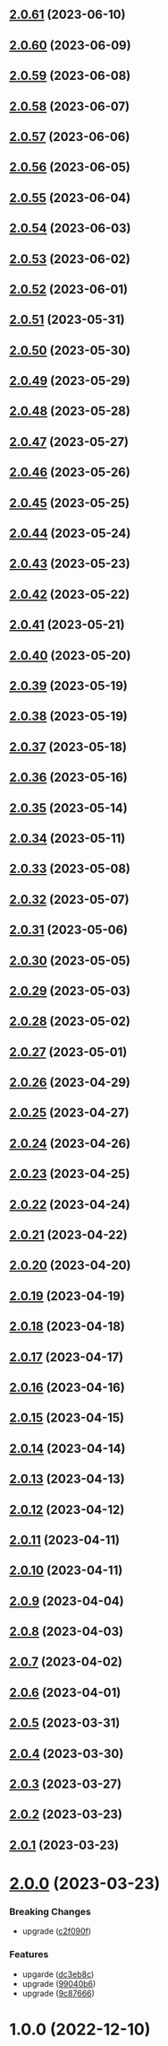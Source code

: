 ## [2.0.61](https://github.com/sprucelabsai-community/spruce-conversational-booking-skill/compare/v2.0.60...v2.0.61) (2023-06-10)

## [2.0.60](https://github.com/sprucelabsai-community/spruce-conversational-booking-skill/compare/v2.0.59...v2.0.60) (2023-06-09)

## [2.0.59](https://github.com/sprucelabsai-community/spruce-conversational-booking-skill/compare/v2.0.58...v2.0.59) (2023-06-08)

## [2.0.58](https://github.com/sprucelabsai-community/spruce-conversational-booking-skill/compare/v2.0.57...v2.0.58) (2023-06-07)

## [2.0.57](https://github.com/sprucelabsai-community/spruce-conversational-booking-skill/compare/v2.0.56...v2.0.57) (2023-06-06)

## [2.0.56](https://github.com/sprucelabsai-community/spruce-conversational-booking-skill/compare/v2.0.55...v2.0.56) (2023-06-05)

## [2.0.55](https://github.com/sprucelabsai-community/spruce-conversational-booking-skill/compare/v2.0.54...v2.0.55) (2023-06-04)

## [2.0.54](https://github.com/sprucelabsai-community/spruce-conversational-booking-skill/compare/v2.0.53...v2.0.54) (2023-06-03)

## [2.0.53](https://github.com/sprucelabsai-community/spruce-conversational-booking-skill/compare/v2.0.52...v2.0.53) (2023-06-02)

## [2.0.52](https://github.com/sprucelabsai-community/spruce-conversational-booking-skill/compare/v2.0.51...v2.0.52) (2023-06-01)

## [2.0.51](https://github.com/sprucelabsai-community/spruce-conversational-booking-skill/compare/v2.0.50...v2.0.51) (2023-05-31)

## [2.0.50](https://github.com/sprucelabsai-community/spruce-conversational-booking-skill/compare/v2.0.49...v2.0.50) (2023-05-30)

## [2.0.49](https://github.com/sprucelabsai-community/spruce-conversational-booking-skill/compare/v2.0.48...v2.0.49) (2023-05-29)

## [2.0.48](https://github.com/sprucelabsai-community/spruce-conversational-booking-skill/compare/v2.0.47...v2.0.48) (2023-05-28)

## [2.0.47](https://github.com/sprucelabsai-community/spruce-conversational-booking-skill/compare/v2.0.46...v2.0.47) (2023-05-27)

## [2.0.46](https://github.com/sprucelabsai-community/spruce-conversational-booking-skill/compare/v2.0.45...v2.0.46) (2023-05-26)

## [2.0.45](https://github.com/sprucelabsai-community/spruce-conversational-booking-skill/compare/v2.0.44...v2.0.45) (2023-05-25)

## [2.0.44](https://github.com/sprucelabsai-community/spruce-conversational-booking-skill/compare/v2.0.43...v2.0.44) (2023-05-24)

## [2.0.43](https://github.com/sprucelabsai-community/spruce-conversational-booking-skill/compare/v2.0.42...v2.0.43) (2023-05-23)

## [2.0.42](https://github.com/sprucelabsai-community/spruce-conversational-booking-skill/compare/v2.0.41...v2.0.42) (2023-05-22)

## [2.0.41](https://github.com/sprucelabsai-community/spruce-conversational-booking-skill/compare/v2.0.40...v2.0.41) (2023-05-21)

## [2.0.40](https://github.com/sprucelabsai-community/spruce-conversational-booking-skill/compare/v2.0.39...v2.0.40) (2023-05-20)

## [2.0.39](https://github.com/sprucelabsai-community/spruce-conversational-booking-skill/compare/v2.0.38...v2.0.39) (2023-05-19)

## [2.0.38](https://github.com/sprucelabsai-community/spruce-conversational-booking-skill/compare/v2.0.37...v2.0.38) (2023-05-19)

## [2.0.37](https://github.com/sprucelabsai-community/spruce-conversational-booking-skill/compare/v2.0.36...v2.0.37) (2023-05-18)

## [2.0.36](https://github.com/sprucelabsai-community/spruce-conversational-booking-skill/compare/v2.0.35...v2.0.36) (2023-05-16)

## [2.0.35](https://github.com/sprucelabsai-community/spruce-conversational-booking-skill/compare/v2.0.34...v2.0.35) (2023-05-14)

## [2.0.34](https://github.com/sprucelabsai-community/spruce-conversational-booking-skill/compare/v2.0.33...v2.0.34) (2023-05-11)

## [2.0.33](https://github.com/sprucelabsai-community/spruce-conversational-booking-skill/compare/v2.0.32...v2.0.33) (2023-05-08)

## [2.0.32](https://github.com/sprucelabsai-community/spruce-conversational-booking-skill/compare/v2.0.31...v2.0.32) (2023-05-07)

## [2.0.31](https://github.com/sprucelabsai-community/spruce-conversational-booking-skill/compare/v2.0.30...v2.0.31) (2023-05-06)

## [2.0.30](https://github.com/sprucelabsai-community/spruce-conversational-booking-skill/compare/v2.0.29...v2.0.30) (2023-05-05)

## [2.0.29](https://github.com/sprucelabsai-community/spruce-conversational-booking-skill/compare/v2.0.28...v2.0.29) (2023-05-03)

## [2.0.28](https://github.com/sprucelabsai-community/spruce-conversational-booking-skill/compare/v2.0.27...v2.0.28) (2023-05-02)

## [2.0.27](https://github.com/sprucelabsai-community/spruce-conversational-booking-skill/compare/v2.0.26...v2.0.27) (2023-05-01)

## [2.0.26](https://github.com/sprucelabsai-community/spruce-conversational-booking-skill/compare/v2.0.25...v2.0.26) (2023-04-29)

## [2.0.25](https://github.com/sprucelabsai-community/spruce-conversational-booking-skill/compare/v2.0.24...v2.0.25) (2023-04-27)

## [2.0.24](https://github.com/sprucelabsai-community/spruce-conversational-booking-skill/compare/v2.0.23...v2.0.24) (2023-04-26)

## [2.0.23](https://github.com/sprucelabsai-community/spruce-conversational-booking-skill/compare/v2.0.22...v2.0.23) (2023-04-25)

## [2.0.22](https://github.com/sprucelabsai-community/spruce-conversational-booking-skill/compare/v2.0.21...v2.0.22) (2023-04-24)

## [2.0.21](https://github.com/sprucelabsai-community/spruce-conversational-booking-skill/compare/v2.0.20...v2.0.21) (2023-04-22)

## [2.0.20](https://github.com/sprucelabsai-community/spruce-conversational-booking-skill/compare/v2.0.19...v2.0.20) (2023-04-20)

## [2.0.19](https://github.com/sprucelabsai-community/spruce-conversational-booking-skill/compare/v2.0.18...v2.0.19) (2023-04-19)

## [2.0.18](https://github.com/sprucelabsai-community/spruce-conversational-booking-skill/compare/v2.0.17...v2.0.18) (2023-04-18)

## [2.0.17](https://github.com/sprucelabsai-community/spruce-conversational-booking-skill/compare/v2.0.16...v2.0.17) (2023-04-17)

## [2.0.16](https://github.com/sprucelabsai-community/spruce-conversational-booking-skill/compare/v2.0.15...v2.0.16) (2023-04-16)

## [2.0.15](https://github.com/sprucelabsai-community/spruce-conversational-booking-skill/compare/v2.0.14...v2.0.15) (2023-04-15)

## [2.0.14](https://github.com/sprucelabsai-community/spruce-conversational-booking-skill/compare/v2.0.13...v2.0.14) (2023-04-14)

## [2.0.13](https://github.com/sprucelabsai-community/spruce-conversational-booking-skill/compare/v2.0.12...v2.0.13) (2023-04-13)

## [2.0.12](https://github.com/sprucelabsai-community/spruce-conversational-booking-skill/compare/v2.0.11...v2.0.12) (2023-04-12)

## [2.0.11](https://github.com/sprucelabsai-community/spruce-conversational-booking-skill/compare/v2.0.10...v2.0.11) (2023-04-11)

## [2.0.10](https://github.com/sprucelabsai-community/spruce-conversational-booking-skill/compare/v2.0.9...v2.0.10) (2023-04-11)

## [2.0.9](https://github.com/sprucelabsai-community/spruce-conversational-booking-skill/compare/v2.0.8...v2.0.9) (2023-04-04)

## [2.0.8](https://github.com/sprucelabsai-community/spruce-conversational-booking-skill/compare/v2.0.7...v2.0.8) (2023-04-03)

## [2.0.7](https://github.com/sprucelabsai-community/spruce-conversational-booking-skill/compare/v2.0.6...v2.0.7) (2023-04-02)

## [2.0.6](https://github.com/sprucelabsai-community/spruce-conversational-booking-skill/compare/v2.0.5...v2.0.6) (2023-04-01)

## [2.0.5](https://github.com/sprucelabsai-community/spruce-conversational-booking-skill/compare/v2.0.4...v2.0.5) (2023-03-31)

## [2.0.4](https://github.com/sprucelabsai-community/spruce-conversational-booking-skill/compare/v2.0.3...v2.0.4) (2023-03-30)

## [2.0.3](https://github.com/sprucelabsai-community/spruce-conversational-booking-skill/compare/v2.0.2...v2.0.3) (2023-03-27)

## [2.0.2](https://github.com/sprucelabsai-community/spruce-conversational-booking-skill/compare/v2.0.1...v2.0.2) (2023-03-23)

## [2.0.1](https://github.com/sprucelabsai-community/spruce-conversational-booking-skill/compare/v2.0.0...v2.0.1) (2023-03-23)

# [2.0.0](https://github.com/sprucelabsai-community/spruce-conversational-booking-skill/compare/v1.0.0...v2.0.0) (2023-03-23)


### Breaking Changes

* upgrade ([c2f090f](https://github.com/sprucelabsai-community/spruce-conversational-booking-skill/commit/c2f090f))


### Features

* upgarde ([dc3eb8c](https://github.com/sprucelabsai-community/spruce-conversational-booking-skill/commit/dc3eb8c))
* upgrade ([99040b6](https://github.com/sprucelabsai-community/spruce-conversational-booking-skill/commit/99040b6))
* upgrade ([9c87666](https://github.com/sprucelabsai-community/spruce-conversational-booking-skill/commit/9c87666))

# 1.0.0 (2022-12-10)
